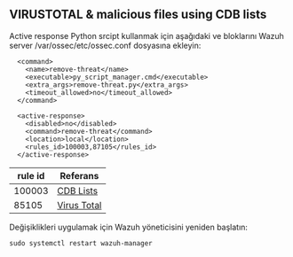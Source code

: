 
## VIRUSTOTAL & malicious files using CDB lists

Active response Python srcipt kullanmak için aşağıdaki <command> ve <active-response> bloklarını Wazuh server /var/ossec/etc/ossec.conf dosyasına ekleyin:

```
  <command>
    <name>remove-threat</name>
    <executable>py_script_manager.cmd</executable>
    <extra_args>remove-threat.py</extra_args>
    <timeout_allowed>no</timeout_allowed>
  </command>

  <active-response>
    <disabled>no</disabled>
    <command>remove-threat</command>
    <location>local</location>
    <rules_id>100003,87105</rules_id>
  </active-response>
```

| rule id | Referans |
|---|----|
| 100003 | [CDB Lists](https://wazuh.com/blog/detecting-and-responding-to-malicious-files-using-cdb-lists-and-active-response/)
| 85105 | [Virus Total](https://documentation.wazuh.com/current/user-manual/capabilities/malware-detection/virus-total-integration.html)

Değişiklikleri uygulamak için Wazuh yöneticisini yeniden başlatın:

```
sudo systemctl restart wazuh-manager
```

